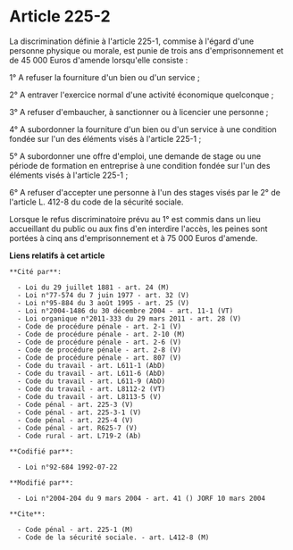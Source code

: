 # Article 225-2

La discrimination définie à l'article 225-1, commise à l'égard d'une personne physique ou morale, est punie de trois ans
d'emprisonnement et de 45 000 Euros d'amende lorsqu'elle consiste :

1° A refuser la fourniture d'un bien ou d'un service ;

2° A entraver l'exercice normal d'une activité économique quelconque ;

3° A refuser d'embaucher, à sanctionner ou à licencier une personne ;

4° A subordonner la fourniture d'un bien ou d'un service à une condition fondée sur l'un des éléments visés à l'article
225-1 ;

5° A subordonner une offre d'emploi, une demande de stage ou une période de formation en entreprise à une condition fondée
sur l'un des éléments visés à l'article 225-1 ;

6° A refuser d'accepter une personne à l'un des stages visés par le 2° de l'article L. 412-8 du code de la sécurité sociale.

Lorsque le refus discriminatoire prévu au 1° est commis dans un lieu accueillant du public ou aux fins d'en interdire
l'accès, les peines sont portées à cinq ans d'emprisonnement et à 75 000 Euros d'amende.

**Liens relatifs à cet article**

	**Cité par**:

	  - Loi du 29 juillet 1881 - art. 24 (M)
	  - Loi n°77-574 du 7 juin 1977 - art. 32 (V)
	  - Loi n°95-884 du 3 août 1995 - art. 25 (V)
	  - Loi n°2004-1486 du 30 décembre 2004 - art. 11-1 (VT)
	  - Loi organique n°2011-333 du 29 mars 2011 - art. 28 (V)
	  - Code de procédure pénale - art. 2-1 (V)
	  - Code de procédure pénale - art. 2-10 (M)
	  - Code de procédure pénale - art. 2-6 (V)
	  - Code de procédure pénale - art. 2-8 (V)
	  - Code de procédure pénale - art. 807 (V)
	  - Code du travail - art. L611-1 (AbD)
	  - Code du travail - art. L611-6 (AbD)
	  - Code du travail - art. L611-9 (AbD)
	  - Code du travail - art. L8112-2 (VT)
	  - Code du travail - art. L8113-5 (V)
	  - Code pénal - art. 225-3 (V)
	  - Code pénal - art. 225-3-1 (V)
	  - Code pénal - art. 225-4 (V)
	  - Code pénal - art. R625-7 (V)
	  - Code rural - art. L719-2 (Ab)

	**Codifié par**:

	  - Loi n°92-684 1992-07-22

	**Modifié par**:

	  - Loi n°2004-204 du 9 mars 2004 - art. 41 () JORF 10 mars 2004

	**Cite**:

	  - Code pénal - art. 225-1 (M)
	  - Code de la sécurité sociale. - art. L412-8 (M)
